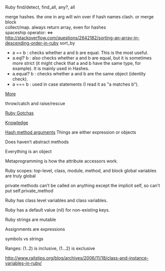 Ruby
find/detect, find_all, any?, all

merge hashes. the one in arg will win over if hash names clash. or merge block   
collect/map. always return array, even for hashes  
spaceship operator: <=>  
http://stackoverflow.com/questions/2642182/sorting-an-array-in-descending-order-in-ruby
sort_by


* a == b : checks whether a and b are equal. This is the most useful.
* a.eql? b : also checks whether a and b are equal, but it is sometimes more strict (it might check that a and b have the same type, for example). It is mainly used in Hashes.
* a.equal? b : checks whether a and b are the same object (identity check).
* a === b : used in case statements (I read it as "a matches b").

[More](http://stackoverflow.com/questions/7156955/whats-the-difference-between-equal-eql-and)

throw/catch and raise/rescue

[Ruby Gotchas](http://hasno.info/ruby-gotchas-and-caveats)

[Knowledge](http://stackoverflow.com/questions/1092675/what-ruby-knowledge-should-i-have?lq=1)

[Hash method arguments](http://www.skorks.com/2009/08/more-advanced-ruby-method-arguments-hashes-and-blocks/)
Things are either expression or objects

Does haven’t abstract methods

Everything is an object

Metaprogramming is how the attribute accessors work.

Ruby scopes: top-level, class, module, method, and block
global variables are truly global

private methods can’t be called on anything except the implicit self, so can’t put self.private_method

Ruby has class level variables and class variables.

Ruby has a default value (nil) for non-existing keys.

Ruby strings are mutable

Assignments are expressions

symbols vs strings

Ranges: (1..2) is inclusive, (1...2) is exclusive

http://www.railstips.org/blog/archives/2006/11/18/class-and-instance-variables-in-ruby/




